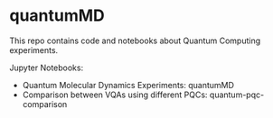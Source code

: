 # quantumMD

This repo contains code and notebooks about Quantum Computing experiments.

Jupyter Notebooks:
* Quantum Molecular Dynamics Experiments: quantumMD
* Comparison between VQAs using different PQCs: quantum-pqc-comparison
